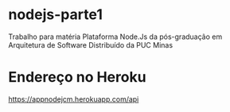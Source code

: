 # nodejs-parte1
Trabalho para matéria Plataforma Node.Js da pós-graduação em Arquitetura de Software Distribuído da PUC Minas

# Endereço no Heroku
https://appnodejcm.herokuapp.com/api
